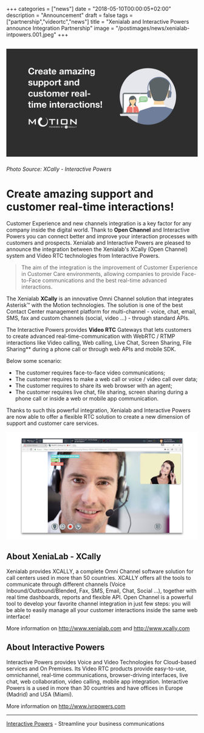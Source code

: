 +++
categories = ["news"]
date = "2018-05-10T00:00:05+02:00"
description = "Announcement"
draft = false
tags = ["partnership","videortc","news"]
title = "Xenialab and Interactive Powers announce Integration Partnership"
image = "/postimages/news/xenialab-intpowers.001.jpeg"
+++

![XCally-IntPowers](/postimages/news/xenialab-intpowers.001.jpeg)
------------
###### Photo Source: XCally - Interactive Powers

# Create amazing support and customer real-time interactions!

Customer Experience and new channels integration is a key factor for any company inside the digital world. Thank to **Open Channel** and Interactive Powers you can connect better and improve your interaction processes with customers and prospects.
Xenialab and Interactive Powers are pleased to announce the integration between the Xenialab's XCally (Open Channel) system and Video RTC technologies from Interactive Powers.

> The aim of the integration is the improvement of Customer Experience in Customer Care environments, allowing companies to provide Face-to-Face communications and the best real-time advanced interactions.

The Xenialab **XCally** is an innovative Omni Channel solution that integrates Asterisk™ with the Motion technologies. The solution is one of the best Contact Center management platform for multi-channel - voice, chat, email, SMS, fax and custom channels (social, video ...) - through standard APIs. 

The Interactive Powers provides **Video RTC** Gateways that lets customers to create advanced real-time-communication with WebRTC / RTMP interactions like Video calling, Web calling, Live Chat, Screen Sharing, File Sharing** during a phone call or through web APIs and mobile SDK.

Below some scenario:

* The customer requires face-to-face video communications;
* The customer requires to make a web call or voice / video call over data;
* The customer requires to share its web browser with an agent;
* The customer requires live chat, file sharing, screen sharing during a phone call or inside a web or mobile app communication.

Thanks to such this powerful integration, Xenialab and Interactive Powers are now able to offer a flexible RTC solution to create a new dimension of support and customer care services.

![VideoRTC-XCally](/postimages/news/xenialab-intpowers.002.jpeg)

##	About XeniaLab - XCally

Xenialab provides XCALLY, a complete Omni Channel software solution for call centers used in more than 50 countries. XCALLY offers all the tools to communicate through different channels (Voice Inbound/Outbound/Blended, Fax, SMS, Email, Chat, Social ...), together with real time dashboards, reports and flexible API. Open Channel is a powerful tool to develop your favorite channel integration in just few steps: you will be able to easily manage all your customer interactions inside the same web interface!

More information on http://www.xenialab.com and http://www.xcally.com

##	About Interactive Powers

Interactive Powers provides Voice and Video Technologies for Cloud-based services and On Premises. Its Video RTC products provide easy-to-use, omnichannel, real-time communications, browser-driving interfaces, live chat, web collaboration, video calling, mobile app integration. Interactive Powers is a used in more than 30 countries and have offices in Europe (Madrid) and USA (Miami).

More information on http://www.ivrpowers.com

---
[Interactive Powers](http://www.ivrpowers.com/ ) - Streamline your business communications


